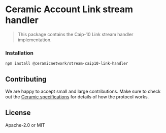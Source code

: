 # Ceramic Account Link stream handler

> This package contains the Caip-10 Link stream handler implementation.

### Installation
```shell
npm install @ceramicnetwork/stream-caip10-link-handler
```

## Contributing
We are happy to accept small and large contributions. Make sure to check out the [Ceramic specifications](https://github.com/ceramicnetwork/specs) for details of how the protocol works.

## License

Apache-2.0 or MIT